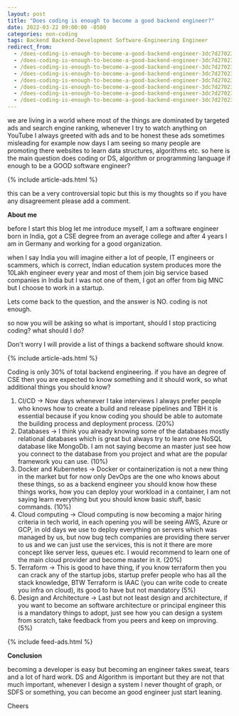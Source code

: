 ```yaml
---
layout: post
title: "Does coding is enough to become a good backend engineer?"
date: 2022-03-22 09:00:00 -0500
categories: non-coding
tags: Backend Backend-Development Software-Engineering Engineer
redirect_from:
  - /does-coding-is-enough-to-become-a-good-backend-engineer-3dc7d2702380?source=user_profile---------5----------------------------
  - /does-coding-is-enough-to-become-a-good-backend-engineer-3dc7d2702380?source=author_recirc-----a9c256fee353----3----------------------------
  - /does-coding-is-enough-to-become-a-good-backend-engineer-3dc7d2702380?source=author_recirc-----891e3866d81----4----------------------------
  - /does-coding-is-enough-to-become-a-good-backend-engineer-3dc7d2702380?source=author_recirc-----cb0b8ef3fc7c----3----------------------------
  - /does-coding-is-enough-to-become-a-good-backend-engineer-3dc7d2702380?source=author_recirc-----7148ce60b54b----3----------------------------
  - /does-coding-is-enough-to-become-a-good-backend-engineer-3dc7d2702380?source=post_internal_links---------2----------------------------
  - /does-coding-is-enough-to-become-a-good-backend-engineer-3dc7d2702380?source=author_recirc-----a9c256fee353----2----------------------------
  - /does-coding-is-enough-to-become-a-good-backend-engineer-3dc7d2702380
---
```


we are living in a world where most of the things are dominated by targeted ads and search engine ranking, whenever I try to watch anything on YouTube I always greeted with ads and to be honest these ads sometimes misleading for example now days I am seeing so many people are promoting there websites to learn data structures, algorithms etc. so here is the main question does coding or DS, algorithm or programming language if enough to be a GOOD software engineer?

{% include article-ads.html %}

this can be a very controversial topic but this is my thoughts so if you have any disagreement please add a comment.

<strong>About me</strong>

before I start this blog let me introduce myself, I am a software engineer born in India, got a CSE degree from an average college and after 4 years I am in Germany and working for a good organization.

when I say India you will imagine either a lot of people, IT engineers or scammers, which is correct, Indian education system produces more the 10Lakh engineer every year and most of them join big service based companies in India but I was not one of them, I got an offer from big MNC but I choose to work in a startup.

Lets come back to the question, and the answer is NO. coding is not enough.

so now you will be asking so what is important, should I stop practicing coding? what should I do?

Don't worry I will provide a list of things a backend software should know.

{% include article-ads.html %}

Coding is only 30% of total backend engineering. if you have an degree of CSE then you are expected to know something and it should work, so what additional things you should know?

1. CI/CD -> Now days whenever I take interviews I always prefer people who knows how to create a build and release pipelines and TBH it is essential because if you know coding you should be able to automate the building process and deployment process. (20%)
2. Databases -> I think you already knowing some of the databases mostly relational databases which is great but always try to learn one NoSQL database like MongoDb. I am not saying become an master just see how you connect to the database from you project and what are the popular framework you can use. (10%)
3. Docker and Kubernetes -> Docker or containerization is not a new thing in the market but for now only DevOps are the one who knows about these things, so as a backend engineer you should know how these things works, how you can deploy your workload in a container, I am not saying learn everything but you should know basic stuff, basic commands. (10%)
4. Cloud computing -> Cloud computing is now becoming a major hiring criteria in tech world, in each opening you will be seeing AWS, Azure or GCP, in old days we use to deploy everything on servers which was managed by us, but now bug tech companies are providing there server to us and we can just use the services, this is not it there are more concept like server less, queues etc. I would recommend to learn one of the main cloud provider and become master in it. (20%)
5. Terraform -> This is good to have thing, if you know terraform then you can crack any of the startup jobs, startup prefer people who has all the stack knowledge, BTW Terraform is IAAC (you can write code to create you infra on cloud), its good to have but not mandatory (5%)
6. Design and Architecture -> Last but not least design and architecture, if you want to become an software architecture or principal engineer this is a mandatory things to adopt, just see how you can design a system from scratch, take feedback from you peers and keep on improving. (5%)

{% include feed-ads.html %}

<strong>Conclusion</strong>

becoming a developer is easy but becoming an engineer takes sweat, tears and a lot of hard work. DS and Algorithm is important but they are not that much important, whenever I design a system I never thought of graph, or SDFS or something, you can become an good engineer just start leaning.

Cheers

